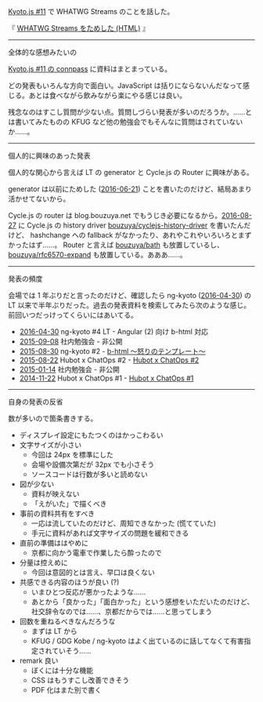 [Kyoto.js #11](http://kyotojs.connpass.com/event/39462/) で WHATWG Streams のことを話した。

<script async class="speakerdeck-embed" data-id="ac428d154ea64267bb928a715e43cfd5" data-ratio="1.77777777777778" src="//speakerdeck.com/assets/embed.js"></script>

『 [WHATWG Streams をためした (HTML)](http://bouzuya.net/slides/2016-10-22/) 』

-----

全体的な感想みたいの

[Kyoto.js #11 の connpass](http://kyotojs.connpass.com/event/39462/) に資料はまとまっている。

どの発表もいろんな方向で面白い。JavaScript は括りにならないんだなって感じる。あとは食べながら飲みながら楽にやる感じは良い。

残念なのはすこし質問が少ない点。質問しづらい発表が多いのだろうか。……とは書いてみたものの KFUG など他の勉強会でもそんなに質問はされていないか……。

-----

個人的に興味のあった発表

個人的な関心から言えば LT の generator と Cycle.js の Router に興味がある。

generator は以前にためした ([2016-06-21][]) ことを書いたのだけど、結局あまり活かせてないから。

Cycle.js の router は blog.bouzuya.net でもうじき必要になるから。[2016-08-27][] に Cycle.js の history driver [bouzuya/cyclejs-history-driver][] を書いたんだけど、 hashchange への fallback がなかったり、あれやこれやいろいろとまずかったはず……。 Router と言えば [bouzuya/bath][] も放置しているし、[bouzuya/rfc6570-expand][] も放置している。あああ……。

-----

発表の頻度

会場では 1 年ぶりだと言ったのだけど、確認したら ng-kyoto ([2016-04-30][]) の LT 以来で半年ぶりだった。過去の発表資料を検索してみたら次のような感じ。前回いつだっけってくらいにはあいてる。

- [2016-04-30][] ng-kyoto #4 LT - Angular (2) 向け b-html 対応
- [2015-09-08][] 社内勉強会 - 非公開
- [2015-08-30][] ng-kyoto #2 - [b-html 〜怒りのテンプレート〜](https://speakerdeck.com/bouzuya/b-html-nu-rifalsetenpureto)
- [2015-08-22][] Hubot x ChatOps #2 - [Hubot x ChatOps #2](https://speakerdeck.com/bouzuya/hubot-x-chatops-number-2)
- [2015-01-14][] 社内勉強会 - 非公開
- [2014-11-22][] Hubot x ChatOps #1 - [Hubot x ChatOps #1](https://speakerdeck.com/bouzuya/hubot-x-chatops-number-1-2014-11-22)

-----

自身の発表の反省

数が多いので箇条書きする。

- ディスプレイ設定にもたつくのはかっこわるい
- 文字サイズが小さい
  - 今回は 24px を標準にした
  - 会場や設備次第だが 32px でも小さそう
  - ソースコードは行数が多いと読めない
- 図が少ない
  - 資料が映えない
  - 「えがいた」で描くべき
- 事前の資料共有をすべき
  - 一応は流していたのだけど、周知できなかった (慌てていた)
  - 手元に資料があれば文字サイズの問題を緩和できる
- 直前の準備ははやめに
  - 京都に向かう電車で作業したら酔ったので
- 分量は控えめに
  - 今回は意図的とは言え、早口は良くない
- 共感できる内容のほうが良い (?)
  - いまひとつ反応が悪かったような……
  - あとから「良かった」「面白かった」という感想をいただいたのだけど、社交辞令なのでは……、京都だからでは……と思ってしまう
- 回数を重ねるべきなんだろうな
  - まずは LT から
  - KFUG / GDG Kobe / ng-kyoto はよく出ているのに話してなくて有害指定されていそう……
- remark 良い
  - ぼくには十分な機能
  - CSS はもうすこし改善できそう
  - PDF 化はまた別で書く

[2014-11-22]: https://blog.bouzuya.net/2014/11/22/
[2015-01-14]: https://blog.bouzuya.net/2015/01/14/
[2015-08-22]: https://blog.bouzuya.net/2015/08/22/
[2015-08-30]: https://blog.bouzuya.net/2015/08/30/
[2015-09-08]: https://blog.bouzuya.net/2015/09/08/
[2016-04-30]: https://blog.bouzuya.net/2016/04/30/
[2016-06-21]: https://blog.bouzuya.net/2016/06/21/
[2016-08-27]: https://blog.bouzuya.net/2016/08/27/
[bouzuya/bath]: https://github.com/bouzuya/bath
[bouzuya/cyclejs-history-driver]: https://github.com/bouzuya/cyclejs-history-driver
[bouzuya/rfc6570-expand]: https://github.com/bouzuya/rfc6570-expand
